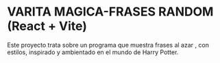 # VARITA MAGICA-FRASES RANDOM (React + Vite)

Este proyecto trata sobre un programa que muestra frases al azar , con estilos, inspirado y ambientado en el mundo de Harry Potter.
